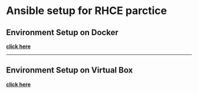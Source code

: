 # Ansible setup for RHCE parctice

## Environment Setup on Docker

[**click here**](https://github.com/Rishang/ansible-practice-setup/tree/master/ON_Docker)

---

## Environment Setup on Virtual Box

[**click here**](https://github.com/Rishang/ansible-practice-setup/tree/master/ON_Vagrant)